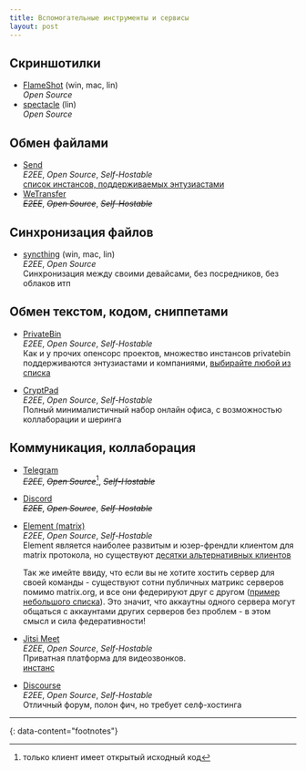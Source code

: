 ```yaml
---
title: Вспомогательные инструменты и сервисы
layout: post
---
```


## Скриншотилки

* [FlameShot](https://flameshot.org/) (win, mac, lin)  
  *Open Source*
* [spectacle](https://apps.kde.org/spectacle/) (lin)  
  *Open Source*


## Обмен файлами

* [Send](https://send.vis.ee/)  
  *E2EE*, *Open Source*, *Self-Hostable*  
  [список инстансов, поддерживаемых энтузиастами](https://github.com/timvisee/send-instances/#instances)
* [WeTransfer](https://wetransfer.com/)  
  ~~*E2EE*~~, ~~*Open Source*~~, ~~*Self-Hostable*~~


## Синхронизация файлов

* [syncthing](https://syncthing.net/) (win, mac, lin)  
  *E2EE*, *Open Source*  
  Синхронизация между своими девайсами, без посредников, без облаков итп

## Обмен текстом, кодом, сниппетами
* [PrivateBin](https://privatebin.net/)  
  *E2EE*, *Open Source*, *Self-Hostable*  
  Как и у прочих опенсорс проектов, множество инстансов privatebin поддерживаются 
  энтузиастами и компаниями, [выбирайте любой из списка](https://privatebin.info/directory/)

* [CryptPad](https://cryptpad.fr/)  
  *E2EE*, *Open Source*, *Self-Hostable*  
  Полный минималистичный набор онлайн офиса, с возможностью коллаборации и шеринга
    
## Коммуникация, коллаборация

* [Telegram](https://telegram.org/)  
  ~~*E2EE*~~, ~~*Open Source*~~[^1], ~~*Self-Hostable*~~
* [Discord](https://discordapp.com/)  
  ~~*E2EE*~~, ~~*Open Source*~~, ~~*Self-Hostable*~~
* [Element (matrix)](https://element.io/)  
  *E2EE*, *Open Source*, *Self-Hostable*  
  Element является наиболее развитым и юзер-френдли клиентом для matrix протокола,
  но существуют [десятки альтернативных клиентов](https://matrix.org/ecosystem/clients/)  
  
  Так же имейте ввиду, что если вы не хотите хостить сервер для своей команды - 
  существуют сотни публичных матрикс серверов помимо matrix.org, и все они
  федерируют друг с другом ([пример небольшого списка](https://www.hello-matrix.net/public_servers.php)).
  Это значит, что аккаутны одного сервера могут общаться с аккаунтами других серверов без проблем - 
  в этом смысл и сила федеративности!

* [Jitsi Meet](https://jitsi.org/jitsi-meet/)  
  *E2EE*, *Open Source*, *Self-Hostable*  
  Приватная платформа для видеозвонков.  
  [инстанс](https://framatalk.org/abc/en/)

* [Discourse](https://github.com/discourse/discourse)  
  *E2EE*, *Open Source*, *Self-Hostable*  
  Отличный форум, полон фич, но требует селф-хостинга

---
{: data-content="footnotes"}

[^1]: только клиент имеет открытый исходный код
